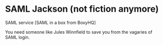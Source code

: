 # SAML Jackson (not fiction anymore)
SAML service [SAML in a box from BoxyHQ]

You need someone like Jules Winnfield to save you from the vagaries of SAML login.
